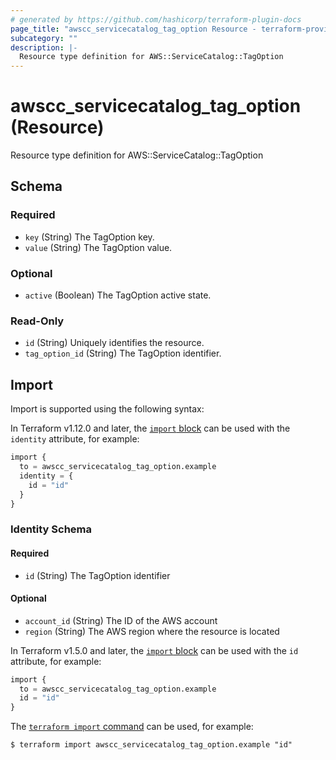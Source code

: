 ```yaml
---
# generated by https://github.com/hashicorp/terraform-plugin-docs
page_title: "awscc_servicecatalog_tag_option Resource - terraform-provider-awscc"
subcategory: ""
description: |-
  Resource type definition for AWS::ServiceCatalog::TagOption
---
```


# awscc_servicecatalog_tag_option (Resource)

Resource type definition for AWS::ServiceCatalog::TagOption



<!-- schema generated by tfplugindocs -->
## Schema

### Required

- `key` (String) The TagOption key.
- `value` (String) The TagOption value.

### Optional

- `active` (Boolean) The TagOption active state.

### Read-Only

- `id` (String) Uniquely identifies the resource.
- `tag_option_id` (String) The TagOption identifier.

## Import

Import is supported using the following syntax:

In Terraform v1.12.0 and later, the [`import` block](https://developer.hashicorp.com/terraform/language/import) can be used with the `identity` attribute, for example:

```terraform
import {
  to = awscc_servicecatalog_tag_option.example
  identity = {
    id = "id"
  }
}
```

<!-- schema generated by tfplugindocs -->
### Identity Schema

#### Required

- `id` (String) The TagOption identifier

#### Optional

- `account_id` (String) The ID of the AWS account
- `region` (String) The AWS region where the resource is located

In Terraform v1.5.0 and later, the [`import` block](https://developer.hashicorp.com/terraform/language/import) can be used with the `id` attribute, for example:

```terraform
import {
  to = awscc_servicecatalog_tag_option.example
  id = "id"
}
```

The [`terraform import` command](https://developer.hashicorp.com/terraform/cli/commands/import) can be used, for example:

```shell
$ terraform import awscc_servicecatalog_tag_option.example "id"
```
